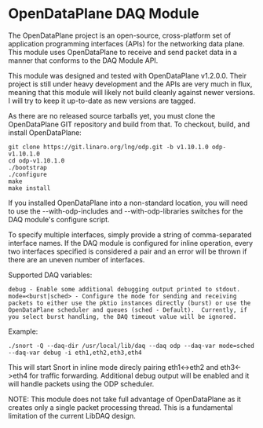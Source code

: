 OpenDataPlane DAQ Module
========================

The OpenDataPlane project is an open-source, cross-platform set of application programming interfaces (APIs) for the networking data plane.  This module uses OpenDataPlane to receive and send packet data in a manner that conforms to the DAQ Module API.

This module was designed and tested with OpenDataPlane v1.2.0.0.  Their project is still under heavy development and the APIs are very much in flux, meaning that this module will likely not build cleanly against newer versions.  I will try to keep it up-to-date as new versions are tagged.

As there are no released source tarballs yet, you must clone the OpenDataPlane GIT repository and build from that.  To checkout, build, and install OpenDataPlane:

    git clone https://git.linaro.org/lng/odp.git -b v1.10.1.0 odp-v1.10.1.0
    cd odp-v1.10.1.0
    ./bootstrap
    ./configure
    make
    make install

If you installed OpenDataPlane into a non-standard location, you will need to use the --with-odp-includes and --with-odp-libraries switches for the DAQ module's configure script.

To specify multiple interfaces, simply provide a string of comma-separated interface names.  If the DAQ module is configured for inline operation, every two interfaces specified is considered a pair and an error will be thrown if there are an uneven number of interfaces.

Supported DAQ variables:

    debug - Enable some additional debugging output printed to stdout.
    mode=<burst|sched> - Configure the mode for sending and receiving packets to either use the pktio instances directly (burst) or use the OpenDataPlane scheduler and queues (sched - Default).  Currently, if you select burst handling, the DAQ timeout value will be ignored.

Example:

    ./snort -Q --daq-dir /usr/local/lib/daq --daq odp --daq-var mode=sched --daq-var debug -i eth1,eth2,eth3,eth4
  
This will start Snort in inline mode direcly pairing eth1<->eth2 and eth3<->eth4 for traffic forwarding.  Additional debug output will be enabled and it will handle packets using the ODP scheduler.

NOTE: This module does not take full advantage of OpenDataPlane as it creates only a single packet processing thread.  This is a fundamental limitation of the current LibDAQ design.
